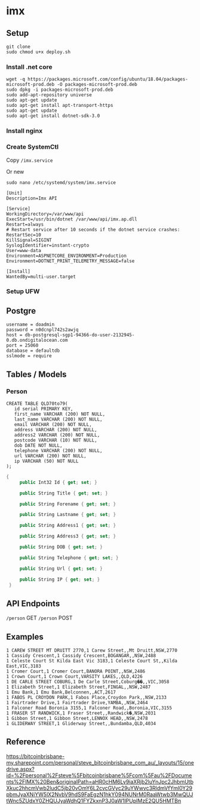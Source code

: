 # imx

## Setup

```
git clone 
sudo chmod u+x deploy.sh
```

### Install .net core
```shell
wget -q https://packages.microsoft.com/config/ubuntu/18.04/packages-microsoft-prod.deb -O packages-microsoft-prod.deb
sudo dpkg -i packages-microsoft-prod.deb
sudo add-apt-repository universe
sudo apt-get update
sudo apt-get install apt-transport-https
sudo apt-get update
sudo apt-get install dotnet-sdk-3.0
```
### Install nginx

### Create SystemCtl

Copy `/imx.service`

Or new
```
sudo nano /etc/systemd/system/imx.service
```
```
[Unit]
Description=Imx API                      

[Service]
WorkingDirectory=/var/www/api     
ExecStart=/usr/bin/dotnet /var/www/api/imx.ap.dll
Restart=always
# Restart service after 10 seconds if the dotnet service crashes:
RestartSec=10
KillSignal=SIGINT
SyslogIdentifier=instant-crypto
User=www-data
Environment=ASPNETCORE_ENVIRONMENT=Production
Environment=DOTNET_PRINT_TELEMETRY_MESSAGE=false

[Install]
WantedBy=multi-user.target
```

### Setup UFW

## Postgre
```
username = doadmin
password = n0dcnpl742s2awjq
host = db-postgresql-sgp1-94366-do-user-2132945-0.db.ondigitalocean.com
port = 25060
database = defaultdb
sslmode = require
```

## Tables / Models

### Person
```
CREATE TABLE QLD70to79(
   id serial PRIMARY KEY,
   first_name VARCHAR (200) NOT NULL,
   last_name VARCHAR (200) NOT NULL,
   email VARCHAR (200) NOT NULL,
   address VARCHAR (200) NOT NULL,
   address2 VARCHAR (200) NOT NULL,
   postcode VARCHAR (10) NOT NULL,
   dob DATE NOT NULL,
   telephone VARCHAR (200) NOT NULL,
   url VARCHAR (200) NOT NULL,
   ip VARCHAR (50) NOT NULL
);
```

```csharp
{
     public Int32 Id { get; set; }

     public String Title { get; set; }

     public String Forename { get; set; }

     public String Lastname { get; set; }

     public String Address1 { get; set; } 

     public String Address3 { get; set; }

     public String DOB { get; set; }

     public String Telephone { get; set; }

     public String Url { get; set; }

     public String IP { get; set; }
 }
```

## API Endpoints

`/person` GET
`/person` POST

## Examples
```
1 CAREW STREET MT DRUITT 2770,1 Carew Street,,Mt Druitt,NSW,2770
1 Cassidy Crescent,1 Cassidy Crescent,BOGANGAR,,NSW,2488
1 Celeste Court St Kilda East Vic 3183,1 Celeste Court St,,Kilda East,VIC,3183
1 Cromer Court,1 Cromer Court,BANORA POINT,,NSW,2486
1 Crown Court,1 Crown Court,VARSITY LAKES,,QLD,4226
1 DE CARLE STREET COBURG,1 De Carle Street,Coburg��,,VIC,3058
1 Elizabeth Street,1 Elizabeth Street,FINGAL,,NSW,2487
1 Emu Bank,1 Emu Bank,Belconnen,,ACT,2617
1 FABOS PL CROYDON PARK,1 Fabos Place,Croydon Park,,NSW,2133
1 Fairtrader Drive,1 Fairtrader Drive,YAMBA,,NSW,2464
1 Falconer Road Boronia 3155,1 Falconer Road,,Boronia,VIC,3155
1 FRASER ST RANDWICK,1 Fraser Street,,Randwick�,NSW,2031
1 Gibbon Street,1 Gibbon Street,LENNOX HEAD,,NSW,2478
1 GLIDERWAY STREET,1 Gliderway Street,,Bundamba,QLD,4034
```

## Reference
https://bitcoinbrisbane-my.sharepoint.com/personal/steve_bitcoinbrisbane_com_au/_layouts/15/onedrive.aspx?id=%2Fpersonal%2Fsteve%5Fbitcoinbrisbane%5Fcom%5Fau%2FDocuments%2FIMX%20Ben&originalPath=aHR0cHM6Ly9iaXRjb2luYnJpc2JhbmUtbXkuc2hhcmVwb2ludC5jb20vOmY6L2cvcGVyc29uYWwvc3RldmVfYml0Y29pbmJyaXNiYW5lX2NvbV9hdS9FaEgzN1hkY094NUNrM0RaaWtwb3MwQUJtWnc5ZUdxY0ZHQUJyaWdhQ1FYZkxnP3J0aW1lPUpIMzE2QU5HMTBn
